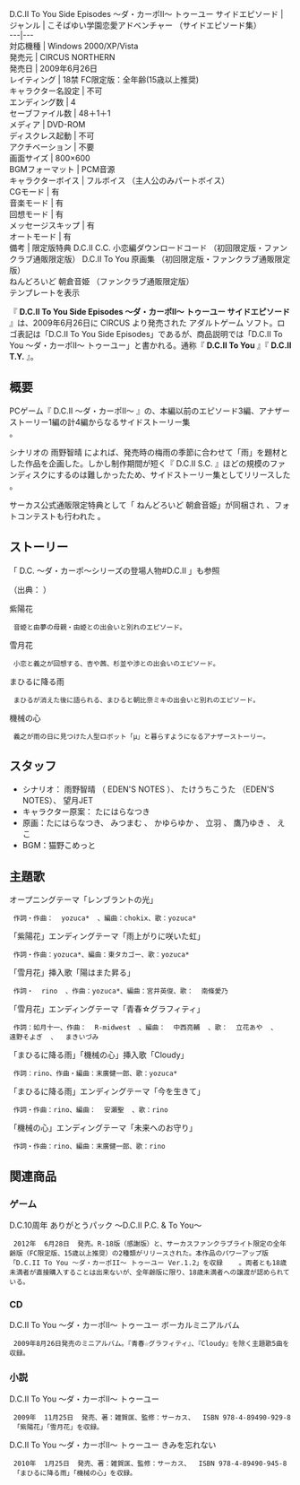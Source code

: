 D.C.II To You Side Episodes  〜ダ・カーポII〜 トゥーユー  サイドエピソード  |  ジャンル  |  こそばゆい学園恋愛アドベンチャー  （サイドエピソード集）   
---|---  
対応機種  |  Windows 2000/XP/Vista   
発売元  |  CIRCUS NORTHERN   
発売日  |  2009年6月26日   
レイティング  |  18禁  FC限定版：全年齢(15歳以上推奨)   
キャラクター名設定  |  不可   
エンディング数  |  4   
セーブファイル数  |  48＋1＋1   
メディア  |  DVD-ROM   
ディスクレス起動  |  不可   
アクチベーション  |  不要   
画面サイズ  |  800×600   
BGMフォーマット  |  PCM音源   
キャラクターボイス  |  フルボイス  （主人公のみパートボイス）   
CGモード  |  有   
音楽モード  |  有   
回想モード  |  有   
メッセージスキップ  |  有   
オートモード  |  有   
備考  |  限定版特典  D.C.II C.C. 小恋編ダウンロードコード  （初回限定版・ファンクラブ通販限定版）  D.C.II To You 原画集  （初回限定版・ファンクラブ通販限定版）  </br> ねんどろいど 朝倉音姫  （ファンクラブ通販限定版）   
テンプレートを表示  
  
『 **D.C.II To You Side Episodes 〜ダ・カーポII〜 トゥーユー サイドエピソード** 』は、2009年6月26日に
CIRCUS  より発売された  アダルトゲーム  ソフト。ロゴ表記は「D.C.II To You Side
Episodes」であるが、商品説明では「D.C.II To You 〜ダ・カーポII〜 トゥーユー」と書かれる。通称『 **D.C.II To You**
』『 **D.C.II T.Y.** 』。

##  概要  

PCゲーム『  D.C.II 〜ダ・カーポII〜  』の、本編以前のエピソード3編、アナザーストーリー1編の計4編からなるサイドストーリー集  
    。

シナリオの  雨野智晴  によれば、発売時の梅雨の季節に合わせて「雨」を題材とした作品を企画した。しかし制作期間が短く『  D.C.II S.C.
』ほどの規模のファンディスクにするのは難しかったため、サイドストーリー集としてリリースした    。

サーカス公式通販限定特典として「  ねんどろいど  朝倉音姫」が同梱され    、フォトコンテストも行われた    。

##  ストーリー  

「  D.C. 〜ダ・カーポ〜シリーズの登場人物#D.C.II  」も参照

（出典：      ）

紫陽花

     音姫と由夢の母親・由姫との出会いと別れのエピソード。 
雪月花

     小恋と義之が回想する、杏や茜、杉並や渉との出会いのエピソード。 
まひるに降る雨

     まひるが消えた後に語られる、まひると朝比奈ミキの出会いと別れのエピソード。 
機械の心

     義之が雨の日に見つけた人型ロボット「μ」と暮らすようになるアナザーストーリー。 

##  スタッフ  

  * シナリオ：  雨野智晴  （  EDEN'S NOTES  ）、  たけうちこうた  （EDEN'S NOTES）、  望月JET 
  * キャラクター原案：  たにはらなつき 
  * 原画：たにはらなつき、  みつまむ  、  かゆらゆか  、  立羽  、  鷹乃ゆき  、  えこ 
  * BGM：猫野こめっと 

##  主題歌  

オープニングテーマ「レンブラントの光」

     作詞・作曲：  yozuca*  、編曲：chokix、歌：yozuca* 
「紫陽花」エンディングテーマ「雨上がりに咲いた虹」

     作詞・作曲：yozuca*、編曲：東タカゴー、歌：yozuca* 
「雪月花」挿入歌「陽はまた昇る」

     作詞・  rino  、作曲：yozuca*、編曲：宮井英俊、歌：  南條愛乃 
「雪月花」エンディングテーマ「青春☆グラフィティ」

     作詞：如月十一、作曲：  R-midwest  、編曲：  中西亮輔  、歌：  立花あや  、  遠野そよぎ  、  まきいづみ 
「まひるに降る雨」「機械の心」挿入歌「Cloudy」

     作詞：rino、作曲・編曲：末廣健一郎、歌：yozuca* 
「まひるに降る雨」エンディングテーマ「今を生きて」

     作詞・作曲：rino、編曲：  安瀬聖  、歌：rino 
「機械の心」エンディングテーマ「未来へのお守り」

     作詞・作曲：rino、編曲：末廣健一郎、歌：rino 

##  関連商品  

###  ゲーム  

D.C.10周年 ありがとうパック 〜D.C.II P.C. & To You〜

     2012年  6月28日  発売。R-18版（感謝版）と、サーカスファンクラブライト限定の全年齢版（FC限定版、15歳以上推奨）の2種類がリリースされた。本作品のパワーアップ版「D.C.II To You 〜ダ・カーポII〜 トゥーユー Ver.1.2」を収録    。両者とも18歳未満者が直接購入することは出来ないが、全年齢版に限り、18歳未満者への譲渡が認められている。 

###  CD  

D.C.II To You 〜ダ・カーポII〜 トゥーユー ボーカルミニアルバム

     2009年8月26日発売のミニアルバム。『青春☆グラフィティ』、『Cloudy』を除く主題歌5曲を収録。 

###  小説  

D.C.II To You 〜ダ・カーポII〜 トゥーユー

     2009年  11月25日  発売、著：雑賀匡、監修：サーカス、  ISBN 978-4-89490-929-8 
     「紫陽花」「雪月花」を収録。 
D.C.II To You 〜ダ・カーポII〜 トゥーユー きみを忘れない

     2010年  1月25日  発売、著：雑賀匡、監修：サーカス、  ISBN 978-4-89490-945-8 
     「まひるに降る雨」「機械の心」を収録。 

